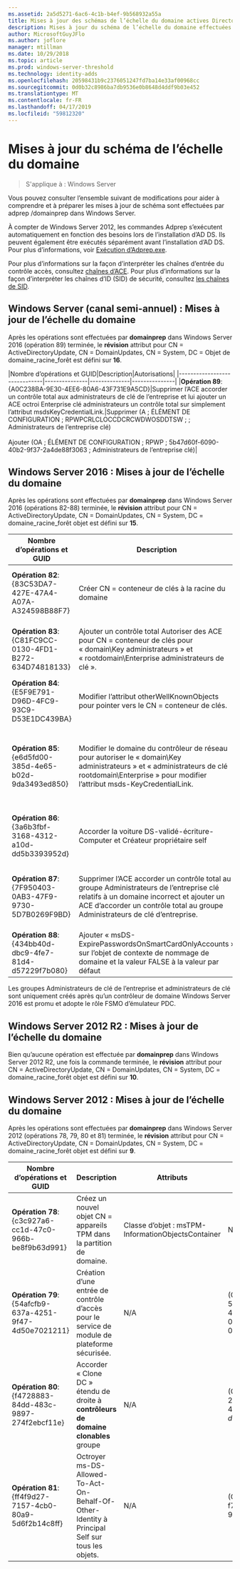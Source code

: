 ```yaml
---
ms.assetid: 2a5d5271-6ac6-4c1b-b4ef-9b568932a55a
title: Mises à jour des schémas de l’échelle du domaine actives Directory
description: Mises à jour du schéma de l’échelle du domaine effectuées par adprep /domainprep lors de la promotion d’un contrôleur de domaine
author: MicrosoftGuyJFlo
ms.author: joflore
manager: mtillman
ms.date: 10/29/2018
ms.topic: article
ms.prod: windows-server-threshold
ms.technology: identity-adds
ms.openlocfilehash: 20598431b9c2376051247fd7ba14e33af00968cc
ms.sourcegitcommit: 0d0b32c8986ba7db9536e0b8648d4ddf9b03e452
ms.translationtype: MT
ms.contentlocale: fr-FR
ms.lasthandoff: 04/17/2019
ms.locfileid: "59812320"
---
```

# <a name="domain-wide-schema-updates"></a>Mises à jour du schéma de l’échelle du domaine

>S'applique à : Windows Server

Vous pouvez consulter l’ensemble suivant de modifications pour aider à comprendre et à préparer les mises à jour de schéma sont effectuées par adprep /domainprep dans Windows Server.

À compter de Windows Server 2012, les commandes Adprep s’exécutent automatiquement en fonction des besoins lors de l’installation d’AD DS. Ils peuvent également être exécutés séparément avant l’installation d’AD DS. Pour plus d’informations, voir [Exécution d’Adprep.exe](https://technet.microsoft.com/library/dd464018(v=ws.10).aspx).

Pour plus d’informations sur la façon d’interpréter les chaînes d’entrée du contrôle accès, consultez [chaînes d’ACE](https://msdn.microsoft.com/library/aa374928(VS.85).aspx). Pour plus d’informations sur la façon d’interpréter les chaînes d’ID (SID) de sécurité, consultez [les chaînes de SID](https://msdn.microsoft.com/library/aa379602(VS.85).aspx).

## <a name="windows-server-semi-annual-channel-domain-wide-updates"></a>Windows Server (canal semi-annuel) : Mises à jour de l’échelle du domaine

Après les opérations sont effectuées par **domainprep** dans Windows Server 2016 (opération 89) terminée, le **révision** attribut pour CN = ActiveDirectoryUpdate, CN = DomainUpdates, CN = System, DC = Objet de domaine_racine_forêt est défini sur **16**.

|Nombre d’opérations et GUID|Description|Autorisations|
|------------------------------|---------------|--------------|---------------|
|**Opération 89**: {A0C238BA-9E30-4EE6-80A6-43F731E9A5CD}|Supprimer l’ACE accorder un contrôle total aux administrateurs de clé de l’entreprise et lui ajouter un ACE octroi Enterprise clé administrateurs un contrôle total sur simplement l’attribut msdsKeyCredentialLink.|Supprimer (A ; ÉLÉMENT DE CONFIGURATION ; RPWPCRLCLOCCDCRCWDWOSDDTSW ; ; Administrateurs de l’entreprise clé) <br /> <br />Ajouter (OA ; ÉLÉMENT DE CONFIGURATION ; RPWP ; 5b47d60f-6090-40b2-9f37-2a4de88f3063 ; Administrateurs de l’entreprise clé)|

## <a name="windows-server-2016-domain-wide-updates"></a>Windows Server 2016 : Mises à jour de l’échelle du domaine

Après les opérations sont effectuées par **domainprep** dans Windows Server 2016 (opérations 82-88) terminée, le **révision** attribut pour CN = ActiveDirectoryUpdate, CN = DomainUpdates, CN = System, DC = domaine_racine_forêt objet est défini sur **15**.

|Nombre d’opérations et GUID|Description|Attributs|Autorisations|
|------------------------------|---------------|--------------|---------------|
|**Opération 82**: {83C53DA7-427E-47A4-A07A-A324598B88F7}|Créer CN = conteneur de clés à la racine du domaine|-objectClass : conteneur<br />-description : Conteneur par défaut pour les objets d’informations d’identification de clé<br />- ShowInAdvancedViewOnly: TRUE|(A;CI;RPWPCRLCLOCCDCRCWDWOSDDTSW;;;EA)<br />(A;CI;RPWPCRLCLOCCDCRCWDWOSDDTSW;;;DA)<br />(A ; ÉLÉMENT DE CONFIGURATION ; RPWPCRLCLOCCDCRCWDWOSDDTSW ; ; SY)<br />(A;CI;RPWPCRLCLOCCDCRCWDWOSDDTSW;;;DD)<br />(A;CI;RPWPCRLCLOCCDCRCWDWOSDDTSW;;;ED)|
|**Opération 83**: {C81FC9CC-0130-4FD1-B272-634D74818133}|Ajouter un contrôle total Autoriser des ACE pour CN = conteneur de clés pour « domain\Key administrateurs » et « rootdomain\Enterprise administrateurs de clé ».|N/A|(A ; ÉLÉMENT DE CONFIGURATION ; RPWPCRLCLOCCDCRCWDWOSDDTSW ; ; Administrateurs de clé)<br />(A ; ÉLÉMENT DE CONFIGURATION ; RPWPCRLCLOCCDCRCWDWOSDDTSW ; ; Administrateurs de l’entreprise clé)|
|**Opération 84**: {E5F9E791-D96D-4FC9-93C9-D53E1DC439BA}|Modifier l’attribut otherWellKnownObjects pour pointer vers le CN = conteneur de clés.|-otherWellKnownObjects : B:32:683A24E2E8164BD3AF86AC3C2CF3F981:CN=Keys,%ws|N/A|
|**Opération 85**: {e6d5fd00-385d-4e65-b02d-9da3493ed850}|Modifier le domaine du contrôleur de réseau pour autoriser le « domain\Key administrateurs » et « administrateurs de clé rootdomain\Enterprise » pour modifier l’attribut msds-KeyCredentialLink. |N/A|(OA ; ÉLÉMENT DE CONFIGURATION ; RPWP ; 5b47d60f-6090-40b2-9f37-2a4de88f3063 ; Administrateurs de clé)<br />(OA ; ÉLÉMENT DE CONFIGURATION ; RPWP ; 5b47d60f-6090-40b2-9f37-2a4de88f3063 ; Administrateurs de clé d’entreprise dans le domaine racine, mais dans des domaines non racine a entraîné un faux ACE relatifs à un domaine avec un SID-527 non résolu)|
|**Opération 86**: {3a6b3fbf-3168-4312-a10d-dd5b3393952d}|Accorder la voiture DS-validé-écriture-Computer et Créateur propriétaire self|N/A|(OA;CIIO;SW;9b026da6-0d3c-465c-8bee-5199d7165cba;bf967a86-0de6-11d0-a285-00aa003049e2;PS)<br />(OA;CIIO;SW;9b026da6-0d3c-465c-8bee-5199d7165cba;bf967a86-0de6-11d0-a285-00aa003049e2;CO)|
|**Opération 87**: {7F950403-0AB3-47F9-9730-5D7B0269F9BD}|Supprimer l’ACE accorder un contrôle total au groupe Administrateurs de l’entreprise clé relatifs à un domaine incorrect et ajouter un ACE d’accorder un contrôle total au groupe Administrateurs de clé d’entreprise. |N/A|Supprimer (A ; ÉLÉMENT DE CONFIGURATION ; RPWPCRLCLOCCDCRCWDWOSDDTSW ; ; Administrateurs de l’entreprise clé)<br /> <br />Ajouter (A ; ÉLÉMENT DE CONFIGURATION ; RPWPCRLCLOCCDCRCWDWOSDDTSW ; ; Administrateurs de l’entreprise clé)|
|**Opération 88**: {434bb40d-dbc9-4fe7-81d4-d57229f7b080}|Ajouter « msDS-ExpirePasswordsOnSmartCardOnlyAccounts » sur l’objet de contexte de nommage de domaine et la valeur FALSE à la valeur par défaut|N/A|N/A|

Les groupes Administrateurs de clé de l’entreprise et administrateurs de clé sont uniquement créés après qu’un contrôleur de domaine Windows Server 2016 est promu et adopte le rôle FSMO d’émulateur PDC.

## <a name="windows-server-2012-r2-domain-wide-updates"></a>Windows Server 2012 R2 : Mises à jour de l’échelle du domaine

Bien qu’aucune opération est effectuée par **domainprep** dans Windows Server 2012 R2, une fois la commande terminée, le **révision** attribut pour CN = ActiveDirectoryUpdate, CN = DomainUpdates, CN = System, DC = domaine_racine_forêt objet est défini sur **10**.

## <a name="windows-server-2012-domain-wide-updates"></a>Windows Server 2012 : Mises à jour de l’échelle du domaine

Après les opérations sont effectuées par **domainprep** dans Windows Server 2012 (opérations 78, 79, 80 et 81) terminée, le **révision** attribut pour CN = ActiveDirectoryUpdate, CN = DomainUpdates, CN = System, DC = domaine_racine_forêt objet est défini sur **9**.

|Nombre d’opérations et GUID|Description|Attributs|Autorisations|
|------------------------------|---------------|--------------|---------------|
|**Opération 78**: {c3c927a6-cc1d-47c0-966b-be8f9b63d991}|Créez un nouvel objet CN = appareils TPM dans la partition de domaine.|Classe d’objet : msTPM-InformationObjectsContainer|N/A|
|**Opération 79**: {54afcfb9-637a-4251-9f47-4d50e7021211}|Création d’une entrée de contrôle d’accès pour le service de module de plateforme sécurisée.|N/A|(OA;CIIO;WP;ea1b7b93-5e48-46d5-bc6c-4df4fda78a35;bf967a86-0de6-11d0-a285-00aa003049e2;PS)|
|**Opération 80**: {f4728883-84dd-483c-9897-274f2ebcf11e}|Accorder « Clone DC » étendu de droite à **contrôleurs de domaine clonables** groupe|N/A|(OA ; CR ; 3e0f7e18-2c7a-4c10-ba82-4d926db99a3e ; *SID du domaine*-522)|
|**Opération 81**: {ff4f9d27-7157-4cb0-80a9-5d6f2b14c8ff}|Octroyer ms-DS-Allowed-To-Act-On-Behalf-Of-Other-Identity à Principal Self sur tous les objets.|N/A|(OA;CIOI;RPWP;3f78c3e5-f79a-46bd-a0b8-9d18116ddc79;;PS)|
